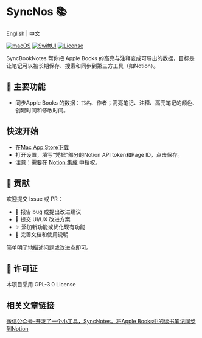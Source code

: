 # SyncNos 📚

[English](README_EN.md) | [中文](README.md)

[![macOS](https://img.shields.io/badge/macOS-13+-blue.svg)](https://developer.apple.com/macos/)
[![SwiftUI](https://img.shields.io/badge/SwiftUI-5.0-orange.svg)](https://developer.apple.com/documentation/swiftui/)
[![License](https://img.shields.io/badge/license-GPL3.0-green.svg)](LICENSE)

SyncBookNotes 帮你把 Apple Books 的高亮与注释变成可导出的数据，目标是让笔记可以被长期保存、搜索和同步到第三方工具（如Notion）。

## 🚀 主要功能
- 同步Apple Books 的数据：书名、作者；高亮笔记、注释、高亮笔记的颜色、创建时间和修改时间。

## 快速开始
- 在[Mac App Store下载](https://apps.apple.com/app/syncnos/id6752426176)
- 打开设置，填写“凭据”部分的Notion API token和Page ID，点击保存。
- 注意：需要在 [Notion 集成](https://www.notion.so/profile/integrations) 中授权。

## 🤝 贡献

欢迎提交 Issue 或 PR：
- 🐛 报告 bug 或提出改进建议
- 🎨 提交 UI/UX 改进方案
- ✨ 添加新功能或优化现有功能
- 📖 完善文档和使用说明

简单明了地描述问题或改进点即可。

## 📄 许可证

本项目采用 GPL-3.0 License

## 相关文章链接
[微信公众号-开发了一个小工具，SyncNotes。将Apple Books中的读书笔记同步到Notion](https://mp.weixin.qq.com/s/jeTko_mQbCe3DXUNpmjHHA)
